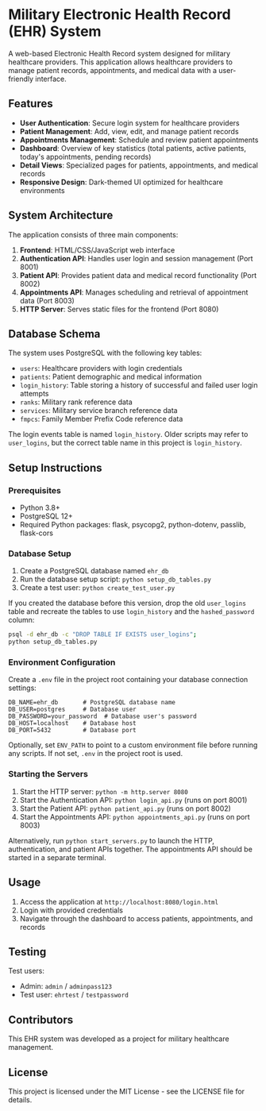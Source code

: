 # Military Electronic Health Record (EHR) System

A web-based Electronic Health Record system designed for military healthcare providers. This application allows healthcare providers to manage patient records, appointments, and medical data with a user-friendly interface.

## Features

- **User Authentication**: Secure login system for healthcare providers
- **Patient Management**: Add, view, edit, and manage patient records
- **Appointments Management**: Schedule and review patient appointments
- **Dashboard**: Overview of key statistics (total patients, active patients, today's appointments, pending records)
- **Detail Views**: Specialized pages for patients, appointments, and medical records
- **Responsive Design**: Dark-themed UI optimized for healthcare environments

## System Architecture

The application consists of three main components:

1. **Frontend**: HTML/CSS/JavaScript web interface
2. **Authentication API**: Handles user login and session management (Port 8001)
3. **Patient API**: Provides patient data and medical record functionality (Port 8002)
4. **Appointments API**: Manages scheduling and retrieval of appointment data (Port 8003)
5. **HTTP Server**: Serves static files for the frontend (Port 8080)

## Database Schema

The system uses PostgreSQL with the following key tables:
- `users`: Healthcare providers with login credentials
- `patients`: Patient demographic and medical information
- `login_history`: Table storing a history of successful and failed user login attempts
- `ranks`: Military rank reference data
- `services`: Military service branch reference data
- `fmpcs`: Family Member Prefix Code reference data

The login events table is named `login_history`. Older scripts may refer to
`user_logins`, but the correct table name in this project is `login_history`.

## Setup Instructions

### Prerequisites

- Python 3.8+ 
- PostgreSQL 12+
- Required Python packages: flask, psycopg2, python-dotenv, passlib, flask-cors

### Database Setup

1. Create a PostgreSQL database named `ehr_db`
2. Run the database setup script: `python setup_db_tables.py`
3. Create a test user: `python create_test_user.py`

If you created the database before this version, drop the old `user_logins` table and recreate the tables to use `login_history` and the `hashed_password` column:
```bash
psql -d ehr_db -c "DROP TABLE IF EXISTS user_logins";
python setup_db_tables.py
```

### Environment Configuration

Create a `.env` file in the project root containing your database connection settings:
```
DB_NAME=ehr_db       # PostgreSQL database name
DB_USER=postgres     # Database user
DB_PASSWORD=your_password  # Database user's password
DB_HOST=localhost    # Database host
DB_PORT=5432         # Database port
```

Optionally, set `ENV_PATH` to point to a custom environment file before running
any scripts. If not set, `.env` in the project root is used.

### Starting the Servers

1. Start the HTTP server: `python -m http.server 8080`
2. Start the Authentication API: `python login_api.py` (runs on port 8001)
3. Start the Patient API: `python patient_api.py` (runs on port 8002)
4. Start the Appointments API: `python appointments_api.py` (runs on port 8003)

Alternatively, run `python start_servers.py` to launch the HTTP, authentication, and patient APIs together. The appointments API should be started in a separate terminal.
## Usage

1. Access the application at `http://localhost:8080/login.html`
2. Login with provided credentials
3. Navigate through the dashboard to access patients, appointments, and records

## Testing

Test users:
- Admin: `admin` / `adminpass123`
- Test user: `ehrtest` / `testpassword`

## Contributors

This EHR system was developed as a project for military healthcare management.

## License

This project is licensed under the MIT License - see the LICENSE file for details. 